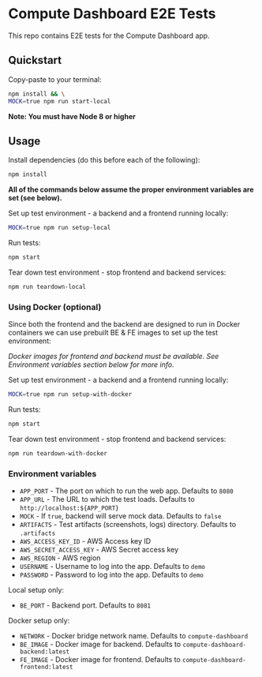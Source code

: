# Compute Dashboard E2E Tests

This repo contains E2E tests for the Compute Dashboard app.

## Quickstart

Copy-paste to your terminal:

```sh
npm install && \
MOCK=true npm run start-local
```

**Note: You must have Node 8 or higher**

## Usage

Install dependencies (do this before each of the following):

```sh
npm install
```

**All of the commands below assume the proper environment variables are set
(see below).**

Set up test environment - a backend and a frontend running locally:

```sh
MOCK=true npm run setup-local
```

Run tests:

```sh
npm start
```

Tear down test environment - stop frontend and backend services:

```sh
npm run teardown-local
```

### Using Docker (optional)

Since both the frontend and the backend are designed to run in Docker containers
we can use prebuilt BE & FE images to set up the test environment:

*Docker images for frontend and backend must be available. See Environment
variables section below for more info.*

Set up test environment - a backend and a frontend running locally:

```sh
MOCK=true npm run setup-with-docker
```

Run tests:

```sh
npm start
```

Tear down test environment - stop frontend and backend services:

```sh
npm run teardown-with-docker
```

### Environment variables

- `APP_PORT` - The port on which to run the web app. Defaults to `8080`
- `APP_URL` - The URL to which the test loads. Defaults to `http://localhost:${APP_PORT}`
- `MOCK` - If `true`, backend will serve mock data. Defaults to `false`
- `ARTIFACTS` - Test artifacts (screenshots, logs) directory. Defaults to `.artifacts`
- `AWS_ACCESS_KEY_ID` - AWS Access key ID
- `AWS_SECRET_ACCESS_KEY` - AWS Secret access key
- `AWS_REGION` - AWS region
- `USERNAME` - Username to log into the app. Defaults to `demo`
- `PASSWORD` - Password to log into the app. Defaults to `demo`

Local setup only:

- `BE_PORT` - Backend port. Defaults to `8081`

Docker setup only:

- `NETWORK` - Docker bridge network name. Defaults to `compute-dashboard`
- `BE_IMAGE` - Docker image for backend. Defaults to `compute-dashboard-backend:latest`
- `FE_IMAGE` - Docker image for frontend. Defaults to `compute-dashboard-frontend:latest`
